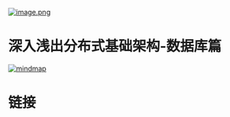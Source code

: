 [![image.png](https://i.postimg.cc/j24P0gbr/image.png)](https://postimg.cc/wR37DkMW)

# 深入浅出分布式基础架构-数据库篇

[![mindmap](https://user-images.githubusercontent.com/5803001/36406446-d148bbb2-1631-11e8-89c8-fc2a60e5577a.png)
](https://www.processon.com/view/link/5a8b96cee4b024b99bfd650a)

# 链接
